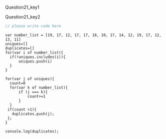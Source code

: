 Question21_key1

 
Question21_key2


```javascript
// please write code here
```

```solution
var number_list = [19, 17, 12, 17, 17, 18, 10, 17, 14, 12, 19, 17, 12, 13, 11]
uniques=[]
duplicates=[]
for(var i of number_list){
  if(!uniques.includes(i)){
      uniques.push(i)
  }
}
 
for(var j of uniques){
  count=0
  for(var k of number_list){
      if (j === k){
          count+=1
      }
  }
 if(count >1){
   duplicates.push(j);
 };
}
 
console.log(duplicates);
```